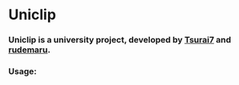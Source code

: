 # Uniclip

### Uniclip is a university project, developed by [Tsurai7](https://github.com/Tsurai7) and [rudemaru](https://github.com/rudemaru).

### Usage: 